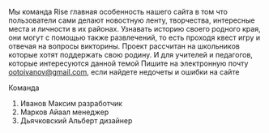 Мы команда Rise главная особенность нашего сайта в том что пользователи сами делают новостную ленту, творчества, интересные места и личности в их районах. Узнавать историю своего родного края, они могут с помощью также развлечений, то есть проходя квест игру и отвечая на вопросы викторины. 
Проект рассчитан на школьников которые хотят поддержать свою родину. И для учителей и педагогов, которые интересуются данной темой
Пишите на электронную почту ootoivanov@gmail.com, если найдете недочеты и ошибки на сайте

Команда 
1. Иванов Максим разработчик
2. Марков Айаал менеджер
3. Дьячковский Альберт дизайнер
